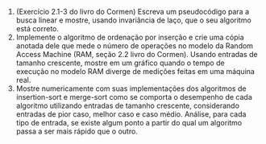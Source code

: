 1. (Exercício 2.1-3 do livro do Cormen) Escreva um pseudocódigo para a busca linear e mostre, usando invariância de laço,  que o seu algoritmo está correto.
2. Implemente o algoritmo de ordenação por inserção e crie uma cópia  anotada dele que mede o número de operações no modelo da Random Access  Machine (RAM, seção 2.2 livro do Cormen). Usando entradas de tamanho  crescente, mostre em um gráfico quando o tempo de execução no modelo RAM diverge de medições feitas em uma máquina real.
3. Mostre numericamente com suas implementações dos algoritmos de  insertion-sort e merge-sort como se comporta o desempenho de cada  algoritmo utilizando entradas de tamanho crescente, considerando  entradas de pior caso, melhor caso e caso médio. Análise, para cada tipo de entrada, se existe algum ponto a partir do qual um algoritmo passa a ser mais rápido que o outro.